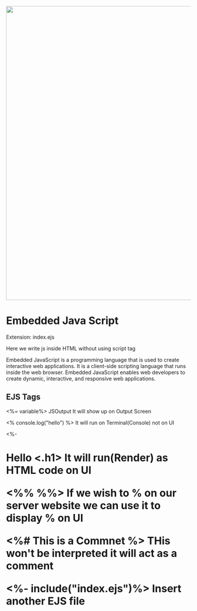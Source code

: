 <img src="https://cdn.hashnode.com/res/hashnode/image/upload/v1669904581074/eiOU4pInF.png?w=1600&h=840&fit=crop&crop=entropy&auto=compress,format&format=webp" width ="800px">
<h1>Embedded Java Script</h1>

<p>Extension: index.ejs</p>
<p>Here we write js inside HTML without using script tag </p>
<p>Embedded JavaScript is a programming language that is used to create interactive web applications. It is a client-side scripting language that runs inside the web browser. Embedded JavaScript enables web developers to create dynamic, interactive, and responsive web applications.</p>
<h2>EJS Tags</h2>
<p><%= variable%>                                                                  JSOutput It will show up on Output Screen</p>
<p><% console.log("hello") %>                                                      It will run on Terminal(Console) not on UI     </p>
<p><%- <h1>Hello <.h1>                                                              It will run(Render) as HTML code on UI</p>
<p><%% %%>                                                                           If we wish to % on our server website we can use it to display % on UI</p>
<p> <%# This is a Commnet %>                                                          THis won't be interpreted it will act as a comment                </p>
<p><%- include("index.ejs")%>                                                        Insert another EJS file</p>

